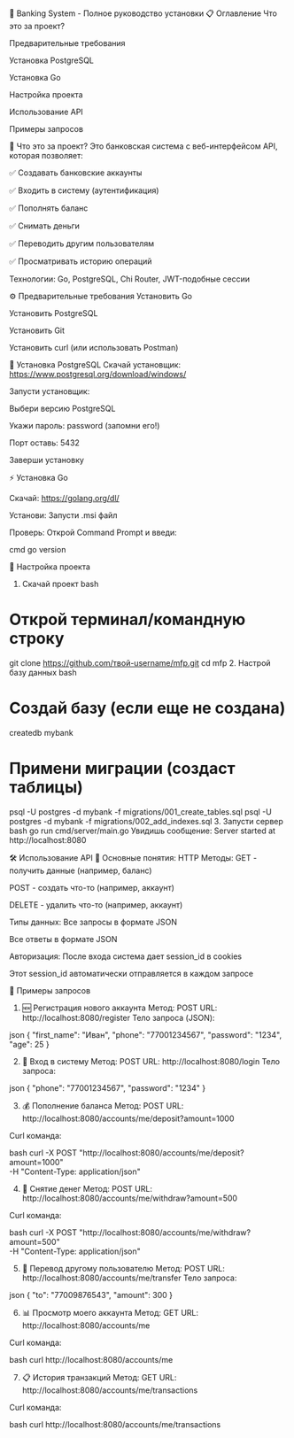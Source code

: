 🏦 Banking System - Полное руководство установки
📋 Оглавление
Что это за проект?

Предварительные требования

Установка PostgreSQL

Установка Go

Настройка проекта

Использование API

Примеры запросов

🤔 Что это за проект?
Это банковская система с веб-интерфейсом API, которая позволяет:

✅ Создавать банковские аккаунты

✅ Входить в систему (аутентификация)

✅ Пополнять баланс

✅ Снимать деньги

✅ Переводить другим пользователям

✅ Просматривать историю операций

Технологии: Go, PostgreSQL, Chi Router, JWT-подобные сессии

⚙️ Предварительные требования
Установить Go

Установить PostgreSQL

Установить Git

Установить curl (или использовать Postman)

🐘 Установка PostgreSQL
Скачай установщик: https://www.postgresql.org/download/windows/

Запусти установщик:

Выбери версию PostgreSQL

Укажи пароль: password (запомни его!)

Порт оставь: 5432

Заверши установку

⚡ Установка Go

Скачай: https://golang.org/dl/

Установи: Запусти .msi файл

Проверь: Открой Command Prompt и введи:

cmd
go version

🚀 Настройка проекта
1. Скачай проект
bash
# Открой терминал/командную строку
git clone https://github.com/твой-username/mfp.git
cd mfp
2. Настрой базу данных
bash
# Создай базу (если еще не создана)
createdb mybank

# Примени миграции (создаст таблицы)
psql -U postgres -d mybank -f migrations/001_create_tables.sql
psql -U postgres -d mybank -f migrations/002_add_indexes.sql
3. Запусти сервер
bash
go run cmd/server/main.go
Увидишь сообщение: Server started at http://localhost:8080

🛠 Использование API
📝 Основные понятия:
HTTP Методы:
GET - получить данные (например, баланс)

POST - создать что-то (например, аккаунт)

DELETE - удалить что-то (например, аккаунт)

Типы данных:
Все запросы в формате JSON

Все ответы в формате JSON

Авторизация:
После входа система дает session_id в cookies

Этот session_id автоматически отправляется в каждом запросе

📮 Примеры запросов
1. 🆕 Регистрация нового аккаунта
Метод: POST
URL: http://localhost:8080/register
Тело запроса (JSON):

json
{
  "first_name": "Иван",
  "phone": "77001234567",
  "password": "1234",
  "age": 25
}

2. 🔐 Вход в систему
Метод: POST
URL: http://localhost:8080/login
Тело запроса:

json
{
  "phone": "77001234567",
  "password": "1234"
}

3. 💰 Пополнение баланса
Метод: POST
URL: http://localhost:8080/accounts/me/deposit?amount=1000

Curl команда:

bash
curl -X POST "http://localhost:8080/accounts/me/deposit?amount=1000" \
  -H "Content-Type: application/json"

  4. 🏧 Снятие денег
Метод: POST
URL: http://localhost:8080/accounts/me/withdraw?amount=500

Curl команда:

bash
curl -X POST "http://localhost:8080/accounts/me/withdraw?amount=500" \
  -H "Content-Type: application/json"

  5. 🔄 Перевод другому пользователю
Метод: POST
URL: http://localhost:8080/accounts/me/transfer
Тело запроса:

json
{
  "to": "77009876543",
  "amount": 300
}

6. 📊 Просмотр моего аккаунта
Метод: GET
URL: http://localhost:8080/accounts/me

Curl команда:

bash
curl http://localhost:8080/accounts/me

7. 📋 История транзакций
Метод: GET
URL: http://localhost:8080/accounts/me/transactions

Curl команда:

bash
curl http://localhost:8080/accounts/me/transactions

